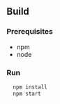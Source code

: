 ## Build

### Prerequisites
  - npm
  - node

### Run
  ```bash
    npm install
    npm start
  ```

